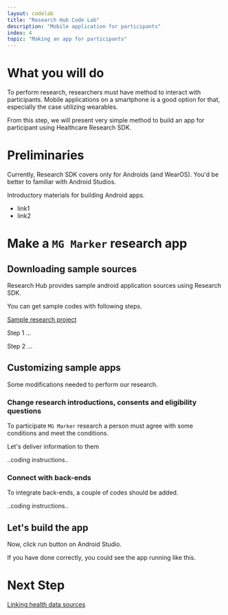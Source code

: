 ```yaml
---
layout: codelab
title: "Research Hub Code Lab"
description: "Mobile application for participants"
index: 4
topic: "Making an app for participants"
---
```


# What you will do

To perform research, researchers must have method to interact with participants.
Mobile applications on a smartphone is a good option for that, especially the case utilizing wearables.

From this step, we will present very simple method to build an app for participant using Healthcare Research SDK.

# Preliminaries

Currently, Research SDK covers only for Androids (and WearOS).
You'd be better to familiar with Android Studios.

Introductory materials for building Android apps.
* link1
* link2

# Make a `MG Marker` research app

## Downloading sample sources

Research Hub provides sample android application sources using Research SDK.

You can get sample codes with following steps.

[Sample research project](https://github.com/HealthcareResearchHub/sample-research)

Step 1 ...

Step 2 ...

## Customizing sample apps

Some modifications needed to perform our research.

### Change research introductions, consents and eligibility questions

To participate `MG Marker` research a person must agree with some conditions and meet the conditions.

Let's deliver information to them

..coding instructions..

### Connect with back-ends

To integrate back-ends, a couple of codes should be added.

..coding instructions..

## Let's build the app

Now, click run button on Android Studio.

If you have done correctly, you could see the app running like this.

# Next Step

[Linking health data sources](5-DATASOURCE)